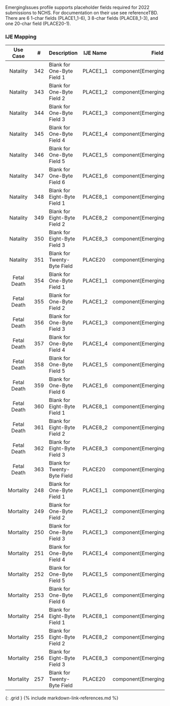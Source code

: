 EmergingIssues profile supports placeholder fields required for 2022 submissions to NCHS.
                For documentation on their use see referenceTBD.
                There are 6 1-char fields (PLACE1_1-6), 3 8-char fields (PLACE8_1-3), and one 20-char field (PLACE20-1).
### IJE Mapping

| **Use Case** |  **#**   |  **Description**  | **IJE Name**  |  **Field**  |  **Type**  | **Value Set/Comments**  |
| :---------: | --------------- | ------------ | ------------- | ---------- | ---------- | -------------- |
| Natality | 342 | Blank for One-Byte Field 1 | PLACE1_1 | component[EmergingIssue1_1].value |string(1) | |
| Natality | 343 | Blank for One-Byte Field 2 | PLACE1_2 | component[EmergingIssue1_2].value |string(1) | |
| Natality | 344 | Blank for One-Byte Field 3 | PLACE1_3 | component[EmergingIssue1_3].value |string(1) | |
| Natality | 345 | Blank for One-Byte Field 4 | PLACE1_4 | component[EmergingIssue1_4].value |string(1) | |
| Natality | 346 | Blank for One-Byte Field 5 | PLACE1_5 | component[EmergingIssue1_5].value |string(1) | |
| Natality | 347 | Blank for One-Byte Field 6 | PLACE1_6 | component[EmergingIssue1_6].value |string(1) | |
| Natality | 348 | Blank for Eight-Byte Field 1 | PLACE8_1 | component[EmergingIssue8_1].value |string(8) | |
| Natality | 349 | Blank for Eight-Byte Field 2 | PLACE8_2 | component[EmergingIssue8_2].value |string(8) | |
| Natality | 350 | Blank for Eight-Byte Field 3 | PLACE8_3 | component[EmergingIssue8_3].value |string(8) | |
| Natality | 351 | Blank for Twenty-Byte Field | PLACE20 | component[EmergingIssue20].value |string(20) | |
| Fetal Death | 354 | Blank for One-Byte Field 1 | PLACE1_1 | component[EmergingIssue1_1].value |string(1) | |
| Fetal Death | 355 | Blank for One-Byte Field 2 | PLACE1_2 | component[EmergingIssue1_2].value |string(1) | |
| Fetal Death | 356 | Blank for One-Byte Field 3 | PLACE1_3 | component[EmergingIssue1_3].value |string(1) | |
| Fetal Death | 357 | Blank for One-Byte Field 4 | PLACE1_4 | component[EmergingIssue1_4].value |string(1) | |
| Fetal Death | 358 | Blank for One-Byte Field 5 | PLACE1_5 | component[EmergingIssue1_5].value |string(1) | |
| Fetal Death | 359 | Blank for One-Byte Field 6 | PLACE1_6 | component[EmergingIssue1_6].value |string(1) | |
| Fetal Death | 360 | Blank for Eight-Byte Field 1 | PLACE8_1 | component[EmergingIssue8_1].value |string(8) | |
| Fetal Death | 361 | Blank for Eight-Byte Field 2 | PLACE8_2 | component[EmergingIssue8_2].value |string(8) | |
| Fetal Death | 362 | Blank for Eight-Byte Field 3 | PLACE8_3 | component[EmergingIssue8_3].value |string(8) | |
| Fetal Death | 363 | Blank for Twenty-Byte Field | PLACE20 | component[EmergingIssue20].value |string(20) | |
| Mortality | 248 | Blank for One-Byte Field 1 | PLACE1_1 | component[EmergingIssue1_1].value |string(1) | |
| Mortality | 249 | Blank for One-Byte Field 2 | PLACE1_2 | component[EmergingIssue1_2].value |string(1) | |
| Mortality | 250 | Blank for One-Byte Field 3 | PLACE1_3 | component[EmergingIssue1_3].value |string(1) | |
| Mortality | 251 | Blank for One-Byte Field 4 | PLACE1_4 | component[EmergingIssue1_4].value |string(1) | |
| Mortality | 252 | Blank for One-Byte Field 5 | PLACE1_5 | component[EmergingIssue1_5].value |string(1) | |
| Mortality | 253 | Blank for One-Byte Field 6 | PLACE1_6 | component[EmergingIssue1_6].value |string(1) | |
| Mortality | 254 | Blank for Eight-Byte Field 1 | PLACE8_1 | component[EmergingIssue8_1].value |string(8) | |
| Mortality | 255 | Blank for Eight-Byte Field 2 | PLACE8_2 | component[EmergingIssue8_2].value |string(8) | |
| Mortality | 256 | Blank for Eight-Byte Field 3 | PLACE8_3 | component[EmergingIssue8_3].value |string(8) | |
| Mortality | 257 | Blank for Twenty-Byte Field | PLACE20 | component[EmergingIssue20].value |string(20) | |
{: .grid }
{% include markdown-link-references.md %}
